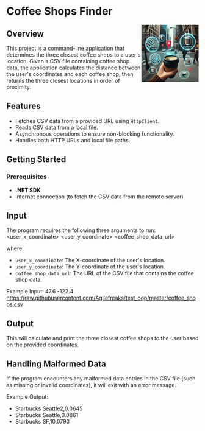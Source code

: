# Coffee Shops Finder
<img src="coffeePhoto.jpg" align="right" width="150" height="150">

## Overview


This project is a command-line application that determines the three closest coffee shops to a user's location. Given a CSV file containing coffee shop data, the application calculates the distance between the user's coordinates and each coffee shop, then returns the three closest locations in order of proximity.
## Features

- Fetches CSV data from a provided URL using `HttpClient`.
- Reads CSV data from a local file.
- Asynchronous operations to ensure non-blocking functionality.
- Handles both HTTP URLs and local file paths.

## Getting Started

### Prerequisites

- **.NET SDK**
- Internet connection (to fetch the CSV data from the remote server)

## Input

The program requires the following three arguments to run:
<user_x_coordinate> <user_y_coordinate> <coffee_shop_data_url>

where: 
- `user_x_coordinate`: The X-coordinate of the user's location.
- `user_y_coordinate`: The Y-coordinate of the user's location.
- `coffee_shop_data_url`: The URL of the CSV file that contains the coffee shop data.

Example Input: 47.6 -122.4 https://raw.githubusercontent.com/Agilefreaks/test_oop/master/coffee_shops.csv

## Output

This will calculate and print the three closest coffee shops to the user based on the provided coordinates.

## Handling Malformed Data

If the program encounters any malformed data entries in the CSV file (such as missing or invalid coordinates), it will exit with an error message.



Example Output: 
- Starbucks Seattle2,0.0645
- Starbucks Seattle,0.0861
- Starbucks SF,10.0793
